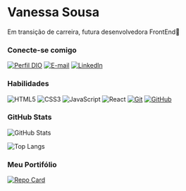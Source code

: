 # Vanessa Sousa

Em transição de carreira, futura desenvolvedora FrontEnd👾

### Conecte-se comigo
[![Perfil DIO](https://img.shields.io/badge/-Meu%20Perfil%20na%20DIO-923DFF?style=for-the-badge)](https://web.dio.me/users/vanessasousa_pro?tab=achievements)
[![E-mail](https://img.shields.io/badge/-Email-923DFF?style=for-the-badge&logo=microsoft-outlook&logoColor=white)](mailto:vanessasousa.pro@gmail.com)
[![LinkedIn](https://img.shields.io/badge/-LinkedIn-923DFF?style=for-the-badge&logo=linkedin&logoColor=white)](https://www.linkedin.com/in/vanessa-sousa-pro/?originalSubdomain=br)

### Habilidades
![HTML5](https://img.shields.io/badge/HTML-923DFF?style=for-the-badge&logo=html5&logoColor=white)
![CSS3](https://img.shields.io/badge/CSS3-923DFF?style=for-the-badge&logo=css3&logoColor=white)
![JavaScript](https://img.shields.io/badge/JavaScript-923DFF?style=for-the-badge&logo=javascript&logoColor=white)
![React](https://img.shields.io/badge/React-923DFF?style=for-the-badge&logo=react&logoColor=white)
[![Git](https://img.shields.io/badge/Git-923DFF?style=for-the-badge&logo=git&logoColor=white)](https://git-scm.com/doc)
[![GitHub](https://img.shields.io/badge/GitHub-923DFF?style=for-the-badge&logo=github&logoColor=white)](https://docs.github.com/)

### GitHub Stats
![GitHub Stats](https://github-readme-stats.vercel.app/api?username=vanessasousapro&theme=transparent&bg_color=923DFF&border_color=000&show_icons=true&icon_color=FFF&title_color=FFF&text_color=FFF&hide_title=true&hide=stars)

![Top Langs](https://github-readme-stats-git-masterrstaa-rickstaa.vercel.app/api/top-langs/?username=vanessasousapro&layout=compact&bg_color=923DFF&border_color=000&show_icons=true&icon_color=FFF&title_color=FFF&text_color=FFF&hide_title=true&hide=stars)


### Meu Portifólio
[![Repo Card](https://github-readme-stats.vercel.app/api/pin/?username=vanessasousapro&repo=portifolio-VSP&bg_color=923DFF&border_color=000&show_icons=true&icon_color=FFF&title_color=FFF&text_color=FFF)](https://github.com/vanessasousapro/portifolio-VSP)
